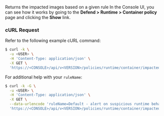 Returns the impacted images based on a given rule
In the Console UI, you can see how it works by going to the **Defend > Runtime > Container policy** page and clicking the **Show** link.

### cURL Request

Refer to the following example cURL command:

```bash
$ curl -k \
  -u <USER> \
  -H 'Content-Type: application/json' \
  -X GET \
  'https://<CONSOLE>/api/v<VERSION>/policies/runtime/container/impacted?ruleName={ruleName}'
```

For additional help with your `ruleName`:

```bash
$ curl -k -G \
  -u <USER> \
  -H 'Content-Type: application/json' \
  -X GET \
  --data-urlencode 'ruleName=Default - alert on suspicious runtime behavior' \
  'https://<CONSOLE>/api/v<VERSION>/policies/runtime/container/impacted'
```

